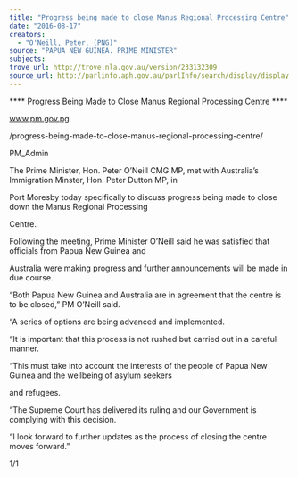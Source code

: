 ```yaml
---
title: "Progress being made to close Manus Regional Processing Centre"
date: "2016-08-17"
creators:
  - "O'Neill, Peter, (PNG)"
source: "PAPUA NEW GUINEA. PRIME MINISTER"
subjects:
trove_url: http://trove.nla.gov.au/version/233132309
source_url: http://parlinfo.aph.gov.au/parlInfo/search/display/display.w3p;query=Id%3A%22media/pressrel/4785519%22
---
```


  **** Progress Being Made to Close Manus Regional  Processing Centre ****



 



 www.pm.gov.pg



 /progress-being-made-to-close-manus-regional-processing-centre/



 PM_Admin



 The Prime Minister, Hon. Peter O’Neill CMG MP, met with Australia’s Immigration Minster, Hon. Peter Dutton MP, in



 Port Moresby today specifically to discuss progress being made to close down the Manus Regional Processing



 Centre.



 



 Following the meeting, Prime Minister O’Neill said he was satisfied that officials from Papua New Guinea and



 Australia were making progress and further announcements will be made in due course.



 



 “Both Papua New Guinea and Australia are in agreement that the centre is to be closed,” PM O’Neill said.



 



 “A series of options are being advanced and implemented.



 



 “It is important that this process is not rushed but carried out in a careful manner.



 



 “This must take into account the interests of the people of Papua New Guinea and the wellbeing of asylum seekers



 and refugees.



 



 “The Supreme Court has delivered its ruling and our Government is complying with this decision.



 



 “I look forward to further updates as the process of closing the centre moves forward.”



 1/1


